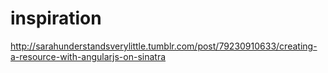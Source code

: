 # inspiration
http://sarahunderstandsverylittle.tumblr.com/post/79230910633/creating-a-resource-with-angularjs-on-sinatra
